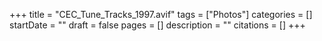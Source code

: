+++
title = "CEC_Tune_Tracks_1997.avif"
tags = ["Photos"]
categories = []
startDate = ""
draft = false
pages = []
description = ""
citations = []
+++
